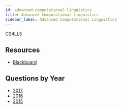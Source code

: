```yaml
---
id: advanced-computational-linguistics
title: Advanced Computational Linguistics
sidebar_label: Advanced Computational Linguistics
---
```


CS4LL5

## Resources

* [Blackboard](https://mymodule.tcd.ie/)

## Questions by Year

-   [2017](https://www.tcd.ie/academicregistry/exams/assets/local/past-papers2017/CS/CS4LL5-1.PDF)
-   [2016](https://www.tcd.ie/academicregistry/exams/assets/local/past-papers2016/CS/CS4LL5-1.PDF)
-   [2015](https://www.tcd.ie/academicregistry/exams/assets/local/past-papers2015/Annuals%20Dec%2014/CS4LL51-1.pdf)

